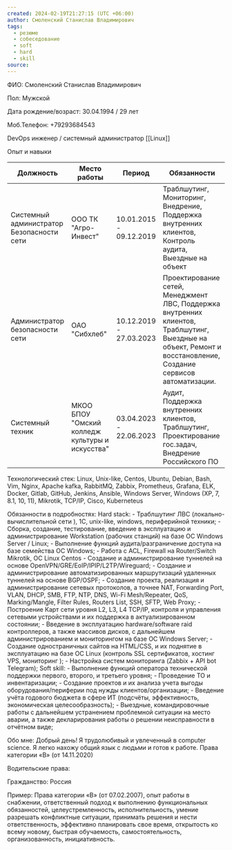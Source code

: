 ```yaml
---
created: 2024-02-19T21:27:15 (UTC +06:00)
author: Смоленский Станислав Владимирович
tags:
  - резюме
  - собеседование
  - soft
  - hard
  - skill
source:
---
```

ФИО: Смоленский Станислав Владимирович 

Пол: Мужской

Дата рождение/возраст: 30.04.1994 / 29 лет

Моб.Телефон: +79293684543

DevOps инженер / системный администратор [[Linux]] 

Опыт и навыки

| Должность                                 | Место работы                                     | Период                   | Обязанности                                                                                                                                                     |
| ----------------------------------------- | ------------------------------------------------ | ------------------------ | --------------------------------------------------------------------------------------------------------------------------------------------------------------- |
| Системный администратор Безопасности сети | ООО ТК "Агро-Инвест"                             | 10.01.2015  - 09.12.2019 | Траблшутинг, Мониторинг, Внедрение, Поддержка внутренних клиентов, Контроль аудита, Выездные на объект                                                          |
| Администратор безопасности  сети          | ОАО "Сибхлеб"                                    | 10.12.2019 - 27.03.2023  | Проектирование сетей, Менеджмент ЛВС, Поддержка внутренних клиентов, Траблшутинг, Выездные на объект, Ремонт и восстановление, Создание сервисов автоматизации. |
| Системный техник                          | МКОО БПОУ "Омский колледж культуры  и искусства" | 03.04.2023 - 22.06.2023  | Аудит, Поддержка внутренних клиентов, Траблшутинг, Проектирование гос.задач, Внедрение Российского ПО                                                           |


Технологический стек:
Linux, Unix-like, Centos, Ubuntu, Debian, Bash, Vim, Nginx, Apache kafka, RabbitMQ, Zabbix, Prometheus, Grafana, ELK, Docker, Gitlab, GitHub, Jenkins, Ansible, Windows Server, Windows (XP, 7, 8.1, 10, 11), Mikrotik, TCP/IP, Cisco, Kuberneteus

Обязанности в подробностях:
		Hard stack:
		- Траблшутинг ЛВС (локально-вычислительной сети ), 1С,  unix-like, windows, периферийной техники;
		- Сборка, создание, тестирование, введение в эксплуатацию и  администрирование Workstation (рабочих станций) на базе ОС Windows Server / Linux;
		- Выполнение функций аудита/разграничение доступа на базе семейства ОС Windows;
		- Работа с ACL, Firewall на Router/Switch Mikrotik, ОС Linux Centos
		- Создание и администрирование  туннелей на основе OpenVPN/GRE/EoIP/IPIP/L2TP/Wireguard;
		- Создание и администрирование автоматизированных маршрутизаций удаленных туннелей на основе BGP/OSPF;
		- Создание проекта, реализация и администрирование сетевых протоколов, а точнее NAT, Forwarding Port, VLAN, DHCP, SMB, FTP, NTP, DNS, Wi-Fi Mesh/Repeater, QoS, Marking/Mangle, Filter Rules, Routers List, SSH, SFTP, Web Proxy;
		- Построение Карт сети уровня L2, L3, L4 TCP/IP, контроля и управления сетевыми устройствами и их поддержка в актуализированном состоянии;
		- Введение в эксплуатацию hardware/software raid контроллеров, а также массивов дисков, с дальнейшем администрированием и мониторингом на базе ОС Windows Server; 
		- Создание одностраничных сайтов на HTML/CSS, и их поднятие в эксплуатацию на базе ОС Linux (контроль SSL сертификатов, хостинг VPS, мониторинг );
		- Настройка систем мониторинга (Zabbix + API bot Telegram);
		Soft skill:
		- Выполнение функций оператора технической поддержки первого, второго, и третьего уровня;
		- Проведение ТО и инвентаризации;
		- Создание проектов и их анализа учета выгоды оборудования/периферии под нужды  клиентов/организации;
		- Введение учёта годового бюджета в сфере ИТ (подсчёты, эффективность, экономическая целесообразность);
		- Выездные, командировочные работы с дальнейшем устранением проблемной ситуации на место аварии, а также декларирования работы о решении неисправности в отчётном виде;


Обо мне:
Добрый день! Я  трудолюбивый и увлеченный в computer science. Я легко нахожу общий язык с людьми и готов к работе. Права категории «В» (от 14.11.2020)

Водительские права:

Гражданство: Россия

Пример: Права категории «В» (от 07.02.2007), опыт работы в снабжении, ответственный подход к выполнению функциональных обязанностей, целеустремленность, исполнительность, умение разрешать конфликтные ситуации, принимать решения и нести ответственность, эффективно планировать свое время, открытость ко всему новому, быстрая обучаемость, самостоятельность, организованность, инициативность.